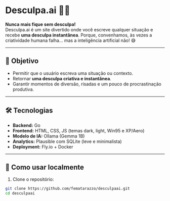 # Desculpa.ai 🤖💨

**Nunca mais fique sem desculpa!**  
Desculpa.ai é um site divertido onde você escreve qualquer situação e recebe **uma desculpa instantânea**. Porque, convenhamos, às vezes a criatividade humana falha… mas a inteligência artificial não! 😅

---

## 🎯 Objetivo

- Permitir que o usuário escreva uma situação ou contexto.  
- Retornar **uma desculpa criativa e instantânea**.  
- Garantir momentos de diversão, risadas e um pouco de procrastinação produtiva.  

---

## 🛠️ Tecnologias

- **Backend:** Go  
- **Frontend:** HTML, CSS, JS (temas dark, light, Win95 e XP/Aero)  
- **Modelo de IA:** Ollama (Gemma 1B)  
- **Analytics:** Plausible com SQLite (leve e minimalista)  
- **Deployment:** Fly.io + Docker  

---

## 🚀 Como usar localmente

1. Clone o repositório:

```bash
git clone https://github.com/fematarazzo/desculpaai.git
cd desculpaai

